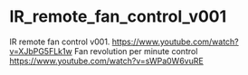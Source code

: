 # IR_remote_fan_control_v001
IR remote fan control v001. https://www.youtube.com/watch?v=XJbPG5FLk1w
Fan revolution per minute control https://www.youtube.com/watch?v=sWPa0W6vuRE
